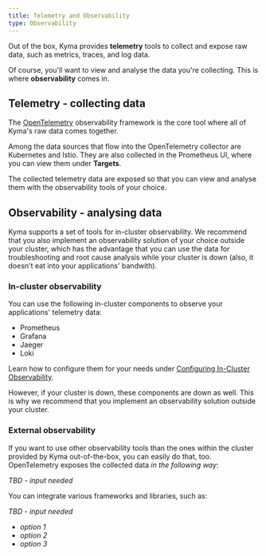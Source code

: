 ```yaml
---
title: Telemetry and Observability
type: Observability
---
```


Out of the box, Kyma provides **telemetry** tools to collect and expose raw data, such as metrics, traces, and log data.

Of course, you'll want to view and analyse the data you're collecting. This is where **observability** comes in. 

## Telemetry - collecting data

The [OpenTelemetry](https://opentelemetry.io/) observability framework is the core tool where all of Kyma's raw data comes together. 

Among the data sources that flow into the OpenTelemetry collector are Kubernetes and Istio. They are also collected in the Prometheus UI, where you can view them under **Targets**.

The collected telemetry data are exposed so that you can view and analyse them with the observability tools of your choice.

## Observability - analysing data

Kyma supports a set of tools for in-cluster observability. 
We recommend that you also implement an observability solution of your choice outside your cluster, which has the advantage that you can use the data for troubleshooting and root cause analysis while your cluster is down (also, it doesn't eat into your applications' bandwith). 

### In-cluster observability

You can use the following in-cluster components to observe your applications' telemetry data:

- Prometheus
- Grafana
- Jaeger
- Loki

Learn how to configure them for your needs under [Configuring In-Cluster Observability](link_to_topic).

However, if your cluster is down, these components are down as well. This is why we recommend that you implement an observability solution outside your cluster.

### External observability

If you want to use other observability tools than the ones within the cluster provided by Kyma out-of-the-box, you can easily do that, too. 
OpenTelemetry exposes the collected data *in the following way*:

  *TBD - input needed*

You can integrate various frameworks and libraries, such as:

  *TBD - input needed*

- *option 1*
- *option 2*
- *option 3*

